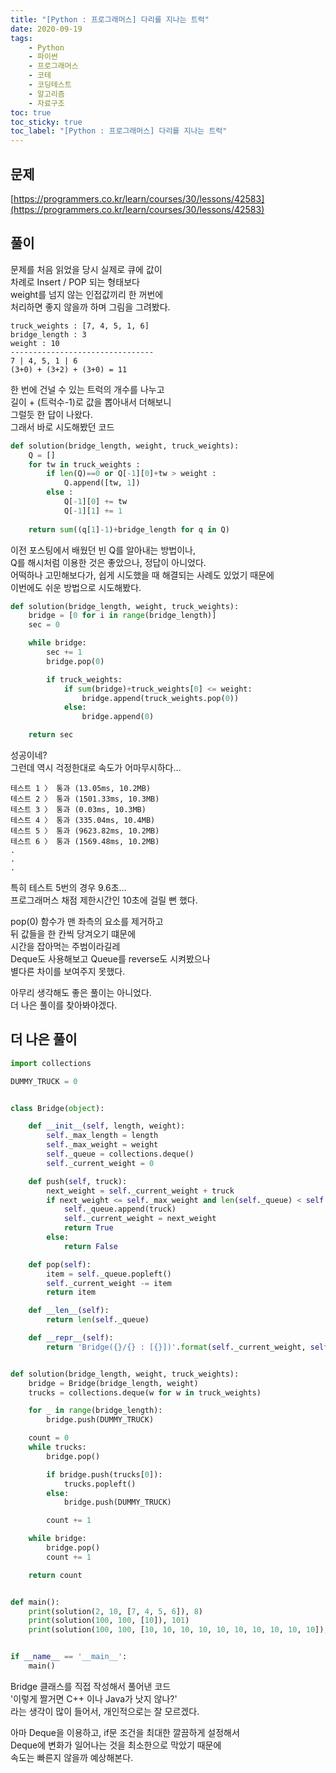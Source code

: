 ```yaml
---
title: "[Python : 프로그래머스] 다리를 지나는 트럭"
date: 2020-09-19
tags:
    - Python
    - 파이썬
    - 프로그래머스
    - 코테
    - 코딩테스트
    - 알고리즘
    - 자료구조
toc: true
toc_sticky: true
toc_label: "[Python : 프로그래머스] 다리를 지나는 트럭"
---
```

## 문제
[https://programmers.co.kr/learn/courses/30/lessons/42583](https://programmers.co.kr/learn/courses/30/lessons/42583)
## 풀이
문제를 처음 읽었을 당시 실제로 큐에 값이  
차례로 Insert / POP 되는 형태보다  
weight를 넘지 않는 인접값끼리 한 꺼번에  
처리하면 좋지 않을까 하며 그림을 그려봤다.  
```
truck_weights : [7, 4, 5, 1, 6]
bridge_length : 3
weight : 10
--------------------------------
7 | 4, 5, 1 | 6
(3+0) + (3+2) + (3+0) = 11
```
한 번에 건널 수 있는 트럭의 개수를 나누고  
길이 + (트럭수-1)로 값을 뽑아내서 더해보니  
그럴듯 한 답이 나왔다.  
그래서 바로 시도해봤던 코드
```python
def solution(bridge_length, weight, truck_weights):
    Q = []
    for tw in truck_weights :
        if len(Q)==0 or Q[-1][0]+tw > weight :
            Q.append([tw, 1])
        else :
            Q[-1][0] += tw
            Q[-1][1] += 1
    
    return sum((q[1]-1)+bridge_length for q in Q)
```
이전 포스팅에서 배웠던 빈 Q를 알아내는 방법이나,  
Q를 해시처럼 이용한 것은 좋았으나, 정답이 아니었다.  
어떡하나 고민해보다가, 쉽게 시도했을 때 해결되는 사례도 있었기 때문에  
이번에도 쉬운 방법으로 시도해봤다.  
```python
def solution(bridge_length, weight, truck_weights):
    bridge = [0 for i in range(bridge_length)]
    sec = 0

    while bridge:
        sec += 1
        bridge.pop(0)

        if truck_weights:
            if sum(bridge)+truck_weights[0] <= weight:
                bridge.append(truck_weights.pop(0))
            else:
                bridge.append(0)

    return sec
```
성공이네?  
그런데 역시 걱정한대로 속도가 어마무시하다...
```
테스트 1 〉	통과 (13.05ms, 10.2MB)
테스트 2 〉	통과 (1501.33ms, 10.3MB)
테스트 3 〉	통과 (0.03ms, 10.3MB)
테스트 4 〉	통과 (335.04ms, 10.4MB)
테스트 5 〉	통과 (9623.82ms, 10.2MB)
테스트 6 〉	통과 (1569.48ms, 10.2MB)
.
.
.
```
특히 테스트 5번의 경우 9.6초...  
프로그래머스 채점 제한시간인 10초에 걸릴 뻔 했다.  
  
pop(0) 함수가 맨 좌측의 요소를 제거하고  
뒤 값들을 한 칸씩 당겨오기 떄문에  
시간을 잡아먹는 주범이라길레  
Deque도 사용해보고 Queue를 reverse도 시켜봤으나  
별다른 차이를 보여주지 못했다.  
  
아무리 생각해도 좋은 풀이는 아니었다.  
더 나은 풀이를 찾아봐야겠다.  

## 더 나은 풀이
```python
import collections

DUMMY_TRUCK = 0


class Bridge(object):

    def __init__(self, length, weight):
        self._max_length = length
        self._max_weight = weight
        self._queue = collections.deque()
        self._current_weight = 0

    def push(self, truck):
        next_weight = self._current_weight + truck
        if next_weight <= self._max_weight and len(self._queue) < self._max_length:
            self._queue.append(truck)
            self._current_weight = next_weight
            return True
        else:
            return False

    def pop(self):
        item = self._queue.popleft()
        self._current_weight -= item
        return item

    def __len__(self):
        return len(self._queue)

    def __repr__(self):
        return 'Bridge({}/{} : [{}])'.format(self._current_weight, self._max_weight, list(self._queue))


def solution(bridge_length, weight, truck_weights):
    bridge = Bridge(bridge_length, weight)
    trucks = collections.deque(w for w in truck_weights)

    for _ in range(bridge_length):
        bridge.push(DUMMY_TRUCK)

    count = 0
    while trucks:
        bridge.pop()

        if bridge.push(trucks[0]):
            trucks.popleft()
        else:
            bridge.push(DUMMY_TRUCK)

        count += 1

    while bridge:
        bridge.pop()
        count += 1

    return count


def main():
    print(solution(2, 10, [7, 4, 5, 6]), 8)
    print(solution(100, 100, [10]), 101)
    print(solution(100, 100, [10, 10, 10, 10, 10, 10, 10, 10, 10, 10]), 110)


if __name__ == '__main__':
    main()
```
Bridge 클래스를 직접 작성해서 풀어낸 코드  
'이렇게 짤거면 C++ 이나 Java가 낫지 않나?'  
라는 생각이 많이 들어서, 개인적으로는 잘 모르겠다.  
  
아마 Deque을 이용하고, if문 조건을 최대한 깔끔하게 설정해서  
Deque에 변화가 일어나는 것을 최소한으로 막았기 때문에  
속도는 빠른지 않을까 예상해본다.  